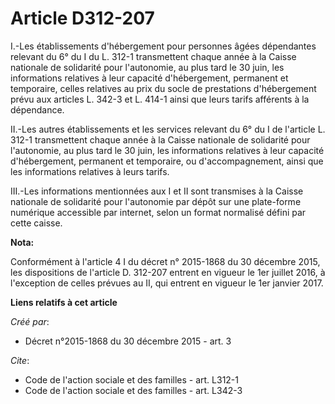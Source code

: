 # Article D312-207

I.-Les établissements d'hébergement pour personnes âgées dépendantes relevant du 6° du I du L. 312-1 transmettent chaque
année à la Caisse nationale de solidarité pour l'autonomie, au plus tard le 30 juin, les informations relatives à leur
capacité d'hébergement, permanent et temporaire, celles relatives au prix du socle de prestations d'hébergement prévu aux
articles L. 342-3 et L. 414-1 ainsi que leurs tarifs afférents à la dépendance. 

II.-Les autres établissements et les services relevant du 6° du I de l'article L. 312-1 transmettent chaque année à la Caisse
nationale de solidarité pour l'autonomie, au plus tard le 30 juin, les informations relatives à leur capacité d'hébergement,
permanent et temporaire, ou d'accompagnement, ainsi que les informations relatives à leurs tarifs. 

III.-Les informations mentionnées aux I et II sont transmises à la Caisse nationale de solidarité pour l'autonomie par dépôt
sur une plate-forme numérique accessible par internet, selon un format normalisé défini par cette caisse.

**Nota:**

Conformément à l'article 4 I du décret n° 2015-1868 du 30 décembre 2015, les dispositions de l'article D. 312-207 entrent en
vigueur le 1er juillet 2016, à l'exception de celles prévues au II, qui entrent en vigueur le 1er janvier 2017.

**Liens relatifs à cet article**

_Créé par_:

  - Décret n°2015-1868 du 30 décembre 2015 - art. 3

_Cite_:

  - Code de l'action sociale et des familles - art. L312-1
  - Code de l'action sociale et des familles - art. L342-3
